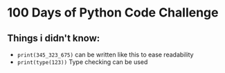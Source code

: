 # 100 Days of Python Code Challenge
## Things i didn't know:
- `print(345_323_675)` can be written like this to ease readability
- `print(type(123))` Type checking can be used

